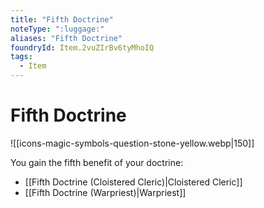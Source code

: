 ```yaml
---
title: "Fifth Doctrine"
noteType: ":luggage:"
aliases: "Fifth Doctrine"
foundryId: Item.2vuZIrBv6tyMhoIQ
tags:
  - Item
---
```


# Fifth Doctrine
![[icons-magic-symbols-question-stone-yellow.webp|150]]

You gain the fifth benefit of your doctrine:

*   [[Fifth Doctrine (Cloistered Cleric)|Cloistered Cleric]]
*   [[Fifth Doctrine (Warpriest)|Warpriest]]
